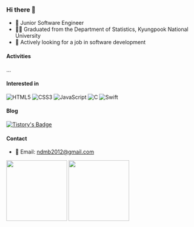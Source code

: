 ### Hi there 👋

- 🌱 Junior Software Engineer
- 👨‍🎓 Graduated from the Department of Statistics, Kyungpook National University
- 🤔 Actively looking for a job in software development

#### Activities

...

#### Interested in

![HTML5](https://img.shields.io/badge/html5-%23E34F26.svg?style=for-the-badge&logo=html5&logoColor=white)
![CSS3](https://img.shields.io/badge/css3-%231572B6.svg?style=for-the-badge&logo=css3&logoColor=white)
![JavaScript](https://img.shields.io/badge/javascript-%23323330.svg?style=for-the-badge&logo=javascript&logoColor=%23F7DF1E)
![C](https://img.shields.io/badge/c-%2300599C.svg?style=for-the-badge&logo=c&logoColor=white)
![Swift](https://img.shields.io/badge/swift-F54A2A?style=for-the-badge&logo=swift&logoColor=white)


#### Blog
<div>
  
[![Tistory's Badge](https://github-readme-tistory-card.vercel.app/api/badge?name=tistory)](https://doongeon-stack.tistory.com/)

</div>

#### Contact
- 📧 Email: ndmb2012@gmail.com

<div>
  <img height=160 src="https://github-readme-stats.vercel.app/api?username=doongeon&rank_icon=github&theme=transparent#gh-dark-mode-only"/>
  <img height=160 src="https://github-readme-stats.vercel.app/api/top-langs/?username=doongeon&hide_progress=true&theme=default#gh-light-mode-only"/>
</div>

